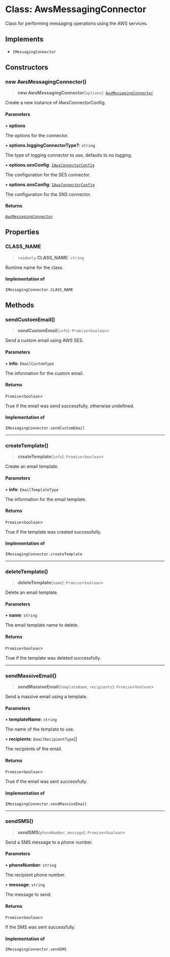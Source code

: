 # Class: AwsMessagingConnector

Class for performing messaging operations using the AWS services.

## Implements

- `IMessagingConnector`

## Constructors

### new AwsMessagingConnector()

> **new AwsMessagingConnector**(`options`): [`AwsMessagingConnector`](AwsMessagingConnector.md)

Create a new instance of IAwsConnectorConfig.

#### Parameters

• **options**

The options for the connector.

• **options.loggingConnectorType?**: `string`

The type of logging connector to use, defaults to no logging.

• **options.sesConfig**: [`IAwsConnectorConfig`](../interfaces/IAwsConnectorConfig.md)

The configuration for the SES connector.

• **options.snsConfig**: [`IAwsConnectorConfig`](../interfaces/IAwsConnectorConfig.md)

The configuration for the SNS connector.

#### Returns

[`AwsMessagingConnector`](AwsMessagingConnector.md)

## Properties

### CLASS\_NAME

> `readonly` **CLASS\_NAME**: `string`

Runtime name for the class.

#### Implementation of

`IMessagingConnector.CLASS_NAME`

## Methods

### sendCustomEmail()

> **sendCustomEmail**(`info`): `Promise`\<`boolean`\>

Send a custom email using AWS SES.

#### Parameters

• **info**: `EmailCustomType`

The information for the custom email.

#### Returns

`Promise`\<`boolean`\>

True if the email was send successfully, otherwise undefined.

#### Implementation of

`IMessagingConnector.sendCustomEmail`

***

### createTemplate()

> **createTemplate**(`info`): `Promise`\<`boolean`\>

Create an email template.

#### Parameters

• **info**: `EmailTemplateType`

The information for the email template.

#### Returns

`Promise`\<`boolean`\>

True if the template was created successfully.

#### Implementation of

`IMessagingConnector.createTemplate`

***

### deleteTemplate()

> **deleteTemplate**(`name`): `Promise`\<`boolean`\>

Delete an email template.

#### Parameters

• **name**: `string`

The email template name to delete.

#### Returns

`Promise`\<`boolean`\>

True if the template was deleted successfully.

***

### sendMassiveEmail()

> **sendMassiveEmail**(`templateName`, `recipients`): `Promise`\<`boolean`\>

Send a massive email using a template.

#### Parameters

• **templateName**: `string`

The name of the template to use.

• **recipients**: `EmailRecipientType`[]

The recipients of the email.

#### Returns

`Promise`\<`boolean`\>

True if the email was sent successfully.

#### Implementation of

`IMessagingConnector.sendMassiveEmail`

***

### sendSMS()

> **sendSMS**(`phoneNumber`, `message`): `Promise`\<`boolean`\>

Send a SMS message to a phone number.

#### Parameters

• **phoneNumber**: `string`

The recipient phone number.

• **message**: `string`

The message to send.

#### Returns

`Promise`\<`boolean`\>

If the SMS was sent successfully.

#### Implementation of

`IMessagingConnector.sendSMS`
